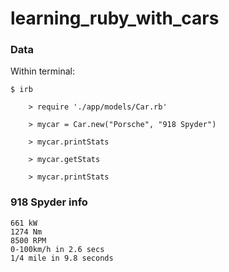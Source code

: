 # learning_ruby_with_cars


### Data 

Within terminal:

	$ irb

		> require './app/models/Car.rb'

		> mycar = Car.new("Porsche", "918 Spyder")

		> mycar.printStats

		> mycar.getStats

		> mycar.printStats


### 918 Spyder info

	661 kW
	1274 Nm
	8500 RPM
	0-100km/h in 2.6 secs
	1/4 mile in 9.8 seconds